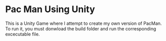 # Pac Man Using Unity

This is a Unity Game where I attempt to create my own version of PacMan. 
To run it, you must donwload the build folder and run the corresponding excecutable file.
